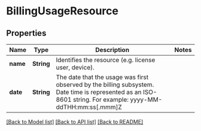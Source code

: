 # BillingUsageResource

## Properties

Name | Type | Description | Notes
------------ | ------------- | ------------- | -------------
**name** | **String** | Identifies the resource (e.g. license user, device). | 
**date** | **String** | The date that the usage was first observed by the billing subsystem. Date time is represented as an ISO-8601 string. For example: yyyy-MM-ddTHH:mm:ss[.mmm]Z | 

[[Back to Model list]](../README.md#documentation-for-models) [[Back to API list]](../README.md#documentation-for-api-endpoints) [[Back to README]](../README.md)


